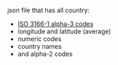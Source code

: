 json file that has all country:

- [ISO 3166-1 alpha-3 codes ](https://en.wikipedia.org/wiki/ISO_3166-1_alpha-3)
- longitude and latitude (average)
- numeric codes
- country names 
- and alpha-2 codes 